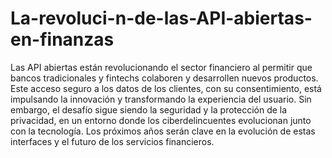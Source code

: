 # La-revoluci-n-de-las-API-abiertas-en-finanzas
Las API abiertas están revolucionando el sector financiero al permitir que bancos tradicionales y fintechs colaboren y desarrollen nuevos productos. Este acceso seguro a los datos de los clientes, con su consentimiento, está impulsando la innovación y transformando la experiencia del usuario. Sin embargo, el desafío sigue siendo la seguridad y la protección de la privacidad, en un entorno donde los ciberdelincuentes evolucionan junto con la tecnología. Los próximos años serán clave en la evolución de estas interfaces y el futuro de los servicios financieros.
